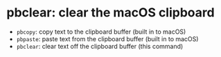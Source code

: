 # pbclear: clear the macOS clipboard

* `pbcopy`: copy text to the clipboard buffer  (built in to macOS)
* `pbpaste`: paste text from the clipboard buffer (built in to macOS)
* `pbclear`: clear text off the clipboard buffer (this command)

